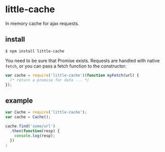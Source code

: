# little-cache

In memory cache for ajax requests.

## install

```
$ npm install little-cache
```

You need to be sure that Promise exists. Requests are handled with native `fetch`, or you can pass a fetch function to the constructor:

```js
var cache = require('little-cache')(function myFetch(url) {
  /* return a promise for data ... */
});

```

## example

```js
var Cache = require('little-cache');
var cache = Cache();

cache.find('some/url')
  .then(function(resp) {
    console.log(resp);
  })
;
```

